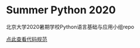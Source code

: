 # Summer Python 2020
 北京大学2020暑期学校Python语言基础与应用小组repo

[点此查看代码规范]((https://github.com/wr786/Summer-Python-2020/blob/master/代码规范.md))
